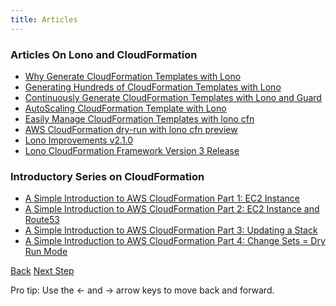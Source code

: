 ```yaml
---
title: Articles
---
```


### Articles On Lono and CloudFormation

* [Why Generate CloudFormation Templates with Lono](https://blog.boltops.com/2017/04/09/why-generate-cloudformation-templates-with-lono)
* [Generating Hundreds of CloudFormation Templates with Lono](https://blog.boltops.com/2017/05/07/generating-hundreds-of-cloudformation-templates-with-lono)
* [Continuously Generate CloudFormation Templates with Lono and Guard](https://blog.boltops.com/2017/05/12/continuously-generate-cloudformation-templates-with-lono-and-guard)
* [AutoScaling CloudFormation Template with Lono](https://blog.boltops.com/2017/05/31/autoscaling-cloudformation-template-with-lono)
* [Easily Manage CloudFormation Templates with lono cfn](https://blog.boltops.com/2017/04/13/easily-manage-cloudformation-templates-with-lono-cfn)
* [AWS CloudFormation dry-run with lono cfn preview](https://blog.boltops.com/2017/04/23/aws-cloudformation-dry-run-with-lono-cfn-preview)
* [Lono Improvements v2.1.0](https://blog.boltops.com/2017/05/23/lono-improvements-v2-1-0)
* [Lono CloudFormation Framework Version 3 Release](https://blog.boltops.com/2017/08/28/lono-cloudformation-framework-version-3-release)

### Introductory Series on CloudFormation

* [A Simple Introduction to AWS CloudFormation Part 1: EC2 Instance
](https://blog.boltops.com/2017/03/06/a-simple-introduction-to-aws-cloudformation-part-1-ec2-instance)
* [A Simple Introduction to AWS CloudFormation Part 2: EC2 Instance and Route53
](https://blog.boltops.com/2017/03/20/a-simple-introduction-to-aws-cloudformation-part-2-ec2-instance-and-route53)
* [A Simple Introduction to AWS CloudFormation Part 3: Updating a Stack
](https://blog.boltops.com/2017/03/24/a-simple-introduction-to-aws-cloudformation-part-3-updating-a-stack)
* [A Simple Introduction to AWS CloudFormation Part 4: Change Sets = Dry Run Mode
](https://blog.boltops.com/2017/04/07/a-simple-introduction-to-aws-cloudformation-part-4-change-sets-dry-run-mode)

<a id="prev" class="btn btn-basic" href="{% link examples.md %}">Back</a>
<a id="next" class="btn btn-primary" href="">Next Step</a>
<p class="keyboard-tip">Pro tip: Use the <- and -> arrow keys to move back and forward.</p>
